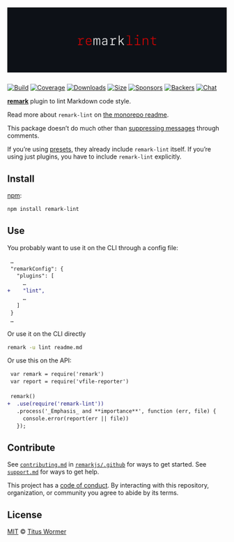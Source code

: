 # ![remark-lint][logo]

[![Build][build-badge]][build]
[![Coverage][coverage-badge]][coverage]
[![Downloads][downloads-badge]][downloads]
[![Size][size-badge]][size]
[![Sponsors][sponsors-badge]][collective]
[![Backers][backers-badge]][collective]
[![Chat][chat-badge]][chat]

[**remark**][remark] plugin to lint Markdown code style.

Read more about `remark-lint` on [the monorepo readme][readme].

This package doesn’t do much other than [suppressing messages][suppres] through
comments.

If you’re using [presets][], they already include `remark-lint` itself.
If you’re using just plugins, you have to include `remark-lint` explicitly.

## Install

[npm][]:

```sh
npm install remark-lint
```

## Use

You probably want to use it on the CLI through a config file:

```diff
 …
 "remarkConfig": {
   "plugins": [
     …
+    "lint",
     …
   ]
 }
 …
```

Or use it on the CLI directly

```sh
remark -u lint readme.md
```

Or use this on the API:

```diff
 var remark = require('remark')
 var report = require('vfile-reporter')

 remark()
+  .use(require('remark-lint'))
   .process('_Emphasis_ and **importance**', function (err, file) {
     console.error(report(err || file))
   });
```

## Contribute

See [`contributing.md`][contributing] in [`remarkjs/.github`][health] for ways
to get started.
See [`support.md`][support] for ways to get help.

This project has a [code of conduct][coc].
By interacting with this repository, organization, or community you agree to
abide by its terms.

## License

[MIT][license] © [Titus Wormer][author]

[logo]: https://raw.githubusercontent.com/remarkjs/remark-lint/02295bc/logo.svg?sanitize=true

[build-badge]: https://img.shields.io/travis/remarkjs/remark-lint/master.svg

[build]: https://travis-ci.org/remarkjs/remark-lint

[coverage-badge]: https://img.shields.io/codecov/c/github/remarkjs/remark-lint.svg

[coverage]: https://codecov.io/github/remarkjs/remark-lint

[downloads-badge]: https://img.shields.io/npm/dm/remark-lint.svg

[downloads]: https://www.npmjs.com/package/remark-lint

[size-badge]: https://img.shields.io/bundlephobia/minzip/remark-lint.svg

[size]: https://bundlephobia.com/result?p=remark-lint

[sponsors-badge]: https://opencollective.com/unified/sponsors/badge.svg

[backers-badge]: https://opencollective.com/unified/backers/badge.svg

[collective]: https://opencollective.com/unified

[chat-badge]: https://img.shields.io/badge/chat-spectrum.svg

[chat]: https://spectrum.chat/unified/remark

[npm]: https://docs.npmjs.com/cli/install

[health]: https://github.com/remarkjs/.github

[contributing]: https://github.com/remarkjs/.github/blob/master/contributing.md

[support]: https://github.com/remarkjs/.github/blob/master/support.md

[coc]: https://github.com/remarkjs/.github/blob/master/code-of-conduct.md

[license]: https://github.com/remarkjs/remark-lint/blob/master/license

[author]: https://wooorm.com

[remark]: https://github.com/remarkjs/remark

[readme]: https://github.com/remarkjs/remark-lint#readme

[suppres]: https://github.com/remarkjs/remark-lint#configuring-remark-lint

[presets]: https://github.com/remarkjs/remark-lint#list-of-presets
